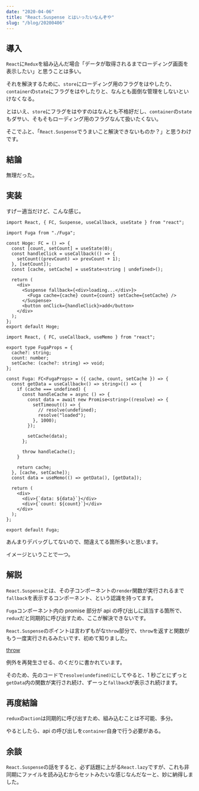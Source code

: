 ```yaml
---
date: "2020-04-06"
title: "React.Suspense とはいったいなんぞや"
slug: "/blog/20200406"
---
```


## 導入

`React`に`Redux`を組み込んだ場合「データが取得されるまでローディング画面を表示したい」と思うことは多い。

それを解決するために、`store`にローディング用のフラグをはやしたり、`container`の`state`にフラグをはやしたりと、なんとも面倒な管理をしないといけなくなる。

とはいえ、`store`にフラグをはやすのはなんとも不格好だし、`container`の`state`もダサい、そもそもローディング用のフラグなんて扱いたくない。

そこでふと、「`React.Suspense`でうまいこと解決できないものか？」と思うわけです。

## 結論

無理だった。

## 実装

すげー適当だけど、こんな感じ。

```tsx
import React, { FC, Suspense, useCallback, useState } from "react";

import Fuga from "./Fuga";

const Hoge: FC = () => {
  const [count, setCount] = useState(0);
  const handleClick = useCallback(() => {
    setCount((prevCount) => prevCount + 1);
  }, [setCount]);
  const [cache, setCache] = useState<string | undefined>();

  return (
    <div>
      <Suspense fallback={<div>loading...</div>}>
        <Fuga cache={cache} count={count} setCache={setCache} />
      </Suspense>
      <button onClick={handleClick}>add</button>
    </div>
  );
};
export default Hoge;
```

```tsx
import React, { FC, useCallback, useMemo } from "react";

export type FugaProps = {
  cache?: string;
  count: number;
  setCache: (cache?: string) => void;
};

const Fuga: FC<FugaProps> = ({ cache, count, setCache }) => {
  const getData = useCallback<() => string>(() => {
    if (cache === undefined) {
      const handleCache = async () => {
        const data = await new Promise<string>((resolve) => {
          setTimeout(() => {
            // resolve(undefined);
            resolve("loaded");
          }, 1000);
        });

        setCache(data);
      };

      throw handleCache();
    }

    return cache;
  }, [cache, setCache]);
  const data = useMemo(() => getData(), [getData]);

  return (
    <div>
      <div>{`data: ${data}`}</div>
      <div>{`count: ${count}`}</div>
    </div>
  );
};

export default Fuga;
```

あんまりデバッグしてないので、間違えてる箇所多いと思います。

イメージということで一つ。

## 解説

`React.Suspense`とは、その子コンポーネントの`render`関数が実行されるまで`fallback`を表示するコンポーネント、という認識を持ってます。

`Fuga`コンポーネント内の promise 部分が api の呼び出しに該当する箇所で、`redux`だと同期的に呼び出すため、ここが解決できないです。

`React.Suspense`のポイントは言わずもがな`throw`部分で、`throw`を返すと関数がもう一度実行されるみたいです、初めて知りました。

[throw](https://developer.mozilla.org/ja/docs/Web/JavaScript/Reference/Statements/throw)

例外を再発生させる、のくだりに書かれています。

そのため、先のコードで`resolve(undefined)`にしてやると、1 秒ごとにずっと`getData`内の関数が実行され続け、ずーっと`fallback`が表示され続けます。

## 再度結論

`redux`の`action`は同期的に呼び出すため、組み込むことは不可能、多分。

やるとしたら、api の呼び出しを`container`自身で行う必要がある。

## 余談

`React.Suspense`の話をすると、必ず話題に上がる`React.lazy`ですが、これも非同期にファイルを読み込むからセットみたいな感じなんだなーと、妙に納得しました。
